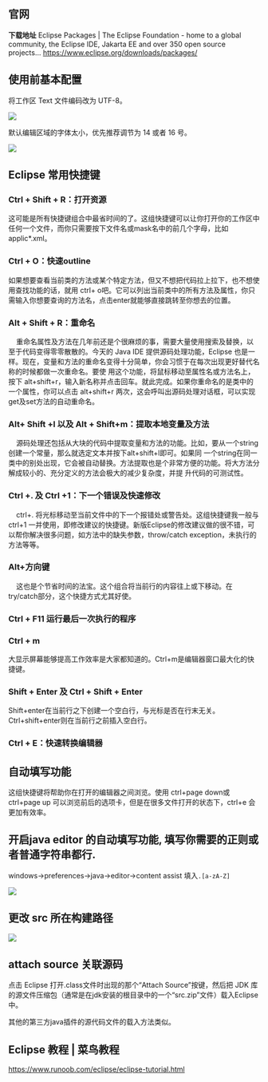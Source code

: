 ## 官网

**下载地址**
Eclipse Packages | The Eclipse Foundation - home to a global community, the Eclipse IDE, Jakarta EE and over 350 open source projects...
https://www.eclipse.org/downloads/packages/

## 使用前基本配置

将工作区 Text 文件编码改为 UTF-8。

![](https://upload-images.jianshu.io/upload_images/1662509-d6a91d318d8dc401.png?imageMogr2/auto-orient/strip%7CimageView2/2/w/1240)

默认编辑区域的字体太小，优先推荐调节为 14 或者 16 号。

![](https://upload-images.jianshu.io/upload_images/1662509-fb72d70d64cc54d2.png?imageMogr2/auto-orient/strip%7CimageView2/2/w/1240)

## Eclipse 常用快捷键

### Ctrl + Shift + R：打开资源

这可能是所有快捷键组合中最省时间的了。这组快捷键可以让你打开你的工作区中任何一个文件，而你只需要按下文件名或mask名中的前几个字母，比如applic*.xml。

### Ctrl + O：快速outline
 
如果想要查看当前类的方法或某个特定方法，但又不想把代码拉上拉下，也不想使用查找功能的话，就用 ctrl+ o吧。它可以列出当前类中的所有方法及属性，你只需输入你想要查询的方法名，点击enter就能够直接跳转至你想去的位置。

###  Alt + Shift + R：重命名
    
重命名属性及方法在几年前还是个很麻烦的事，需要大量使用搜索及替换，以至于代码变得零零散散的。今天的 Java IDE 提供源码处理功能，Eclipse 也是一样。现在，变量和方法的重命名变得十分简单，你会习惯于在每次出现更好替代名称的时候都做一次重命名。要使 用这个功能，将鼠标移动至属性名或方法名上，按下 alt+shift+r，输入新名称并点击回车。就此完成。如果你重命名的是类中的一个属性，你可以点击 alt+shift+r 两次，这会呼叫出源码处理对话框，可以实现get及set方法的自动重命名。

### Alt+ Shift +l 以及 Alt + Shift+m：提取本地变量及方法
    
源码处理还包括从大块的代码中提取变量和方法的功能。比如，要从一个string创建一个常量，那么就选定文本并按下alt+shift+l即可。如果同 一个string在同一类中的别处出现，它会被自动替换。方法提取也是个非常方便的功能。将大方法分解成较小的、充分定义的方法会极大的减少复杂度，并提 升代码的可测试性。

###  Ctrl +. 及 Ctrl +1：下一个错误及快速修改
    
ctrl+. 将光标移动至当前文件中的下一个报错处或警告处。这组快捷键我一般与ctrl+1 一并使用，即修改建议的快捷键。新版Eclipse的修改建议做的很不错，可以帮你解决很多问题，如方法中的缺失参数，throw/catch exception，未执行的方法等等。

### Alt+方向键
    
这也是个节省时间的法宝。这个组合将当前行的内容往上或下移动。在try/catch部分，这个快捷方式尤其好使。

###  Ctrl + F11 运行最后一次执行的程序

### Ctrl + m
大显示屏幕能够提高工作效率是大家都知道的。Ctrl+m是编辑器窗口最大化的快捷键。

### Shift + Enter 及 Ctrl + Shift + Enter

Shift+enter在当前行之下创建一个空白行，与光标是否在行末无关。Ctrl+shift+enter则在当前行之前插入空白行。

### Ctrl + E：快速转换编辑器

## 自动填写功能

这组快捷键将帮助你在打开的编辑器之间浏览。使用 ctrl+page down或 ctrl+page up 可以浏览前后的选项卡，但是在很多文件打开的状态下，ctrl+e 会更加有效率。

## 开启java editor 的自动填写功能, 填写你需要的正则或者普通字符串都行.

windows->preferences->java->editor->content assist 填入`.[a-zA-Z]`

![](https://upload-images.jianshu.io/upload_images/1662509-8b5a1da57fed350b.png?imageMogr2/auto-orient/strip%7CimageView2/2/w/1240)

## 更改 src 所在构建路径

![](https://upload-images.jianshu.io/upload_images/1662509-737b8760715a32b1.png?imageMogr2/auto-orient/strip%7CimageView2/2/w/1240)

## attach source 关联源码

点击 Eclipse 打开.class文件时出现的那个“Attach Source”按键，然后把 JDK 库的源文件压缩包（通常是在jdk安装的根目录中的一个“src.zip”文件）载入Eclipse中。

其他的第三方java插件的源代码文件的载入方法类似。

## Eclipse 教程 | 菜鸟教程

https://www.runoob.com/eclipse/eclipse-tutorial.html
